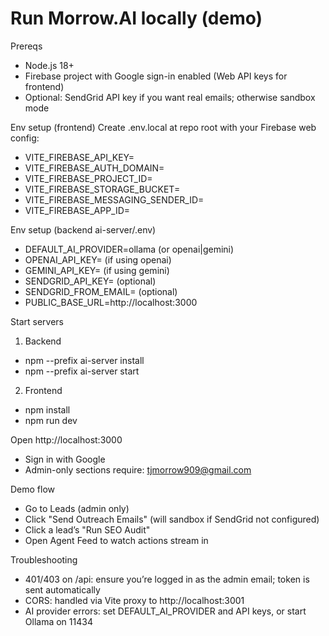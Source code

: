 # Run Morrow.AI locally (demo)

Prereqs
- Node.js 18+
- Firebase project with Google sign-in enabled (Web API keys for frontend)
- Optional: SendGrid API key if you want real emails; otherwise sandbox mode

Env setup (frontend)
Create .env.local at repo root with your Firebase web config:
- VITE_FIREBASE_API_KEY=
- VITE_FIREBASE_AUTH_DOMAIN=
- VITE_FIREBASE_PROJECT_ID=
- VITE_FIREBASE_STORAGE_BUCKET=
- VITE_FIREBASE_MESSAGING_SENDER_ID=
- VITE_FIREBASE_APP_ID=

Env setup (backend ai-server/.env)
- DEFAULT_AI_PROVIDER=ollama (or openai|gemini)
- OPENAI_API_KEY= (if using openai)
- GEMINI_API_KEY= (if using gemini)
- SENDGRID_API_KEY= (optional)
- SENDGRID_FROM_EMAIL= (optional)
- PUBLIC_BASE_URL=http://localhost:3000

Start servers
1) Backend
- npm --prefix ai-server install
- npm --prefix ai-server start

2) Frontend
- npm install
- npm run dev

Open http://localhost:3000
- Sign in with Google
- Admin-only sections require: tjmorrow909@gmail.com

Demo flow
- Go to Leads (admin only)
- Click "Send Outreach Emails" (will sandbox if SendGrid not configured)
- Click a lead’s "Run SEO Audit"
- Open Agent Feed to watch actions stream in

Troubleshooting
- 401/403 on /api: ensure you’re logged in as the admin email; token is sent automatically
- CORS: handled via Vite proxy to http://localhost:3001
- AI provider errors: set DEFAULT_AI_PROVIDER and API keys, or start Ollama on 11434
